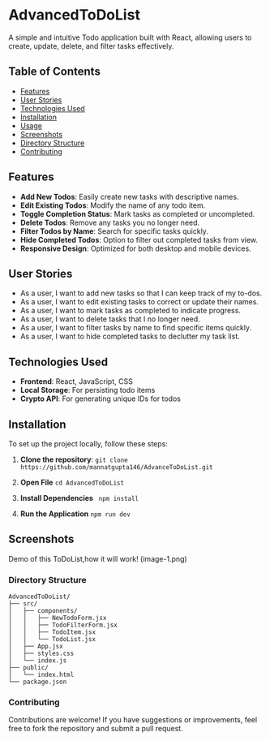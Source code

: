 # AdvancedToDoList

A simple and intuitive Todo application built with React, allowing users to create, update, delete, and filter tasks effectively.

## Table of Contents

- [Features](#features)
- [User Stories](#user-stories)
- [Technologies Used](#technologies-used)
- [Installation](#installation)
- [Usage](#usage)
- [Screenshots](#screenshots)
- [Directory Structure](#directory-structure)
- [Contributing](#contributing)

## Features

- **Add New Todos**: Easily create new tasks with descriptive names.
- **Edit Existing Todos**: Modify the name of any todo item.
- **Toggle Completion Status**: Mark tasks as completed or uncompleted.
- **Delete Todos**: Remove any tasks you no longer need.
- **Filter Todos by Name**: Search for specific tasks quickly.
- **Hide Completed Todos**: Option to filter out completed tasks from view.
- **Responsive Design**: Optimized for both desktop and mobile devices.

## User Stories

- As a user, I want to add new tasks so that I can keep track of my to-dos.
- As a user, I want to edit existing tasks to correct or update their names.
- As a user, I want to mark tasks as completed to indicate progress.
- As a user, I want to delete tasks that I no longer need.
- As a user, I want to filter tasks by name to find specific items quickly.
- As a user, I want to hide completed tasks to declutter my task list.

## Technologies Used

- **Frontend**: React, JavaScript, CSS
- **Local Storage**: For persisting todo items
- **Crypto API**: For generating unique IDs for todos

## Installation

To set up the project locally, follow these steps:

1. **Clone the repository**:
   ```git clone https://github.com/mannatgupta146/AdvanceToDoList.git```

2. **Open File**
   ```cd AdvancedToDoList```
4. **Install Dependencies**
``` npm install```
5. **Run the Application**
``` npm run dev ```

## Screenshots
Demo of this ToDoList,how it will work!
(image-1.png)


### Directory Structure
```
AdvancedToDoList/
├── src/
│   ├── components/
│   │   ├── NewTodoForm.jsx
│   │   ├── TodoFilterForm.jsx
│   │   ├── TodoItem.jsx
│   │   └── TodoList.jsx
│   ├── App.jsx
│   ├── styles.css
│   └── index.js
├── public/
│   └── index.html
└── package.json

```

### Contributing
Contributions are welcome! If you have suggestions or improvements, feel free to fork the repository and submit a pull request.



    
